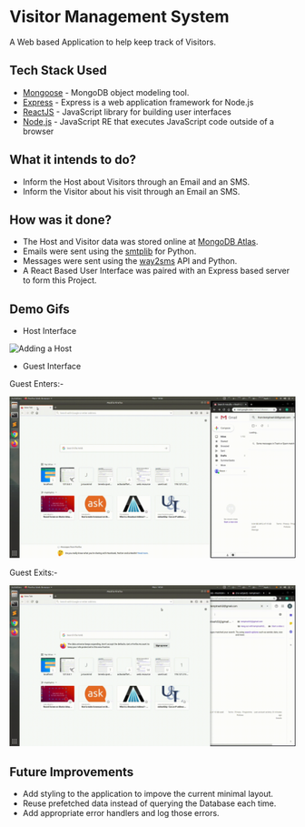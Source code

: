 # Visitor Management System

A Web based Application to help keep track of Visitors.
 
## Tech Stack Used

* [Mongoose](https://mongoosejs.com/) - MongoDB object modeling tool.
* [Express](https://expressjs.com/) - Express is a web application framework for Node.js
* [ReactJS](https://reactjs.org/) - JavaScript library for building user interfaces
* [Node,js](https://nodejs.org/en/about/) - JavaScript RE that executes JavaScript code outside of a browser

## What it intends to do?

* Inform the Host about Visitors through an Email and an SMS.
* Inform the Visitor about his visit through an Email an SMS.

## How was it done?

* The Host and Visitor data was stored online at [MongoDB Atlas](https://www.mongodb.com/cloud/atlas).
* Emails were sent using the [smtplib](https://docs.python.org/3/library/smtplib.html) for Python.
* Messages were sent using the [way2sms](https://www.way2sms.com/) API and Python.
* A React Based User Interface was paired with an Express based server to form this Project.


## Demo Gifs

* Host Interface

![Adding a Host](demo_gifs/hostdemo.gif)

* Guest Interface

Guest Enters:-

![Guest Enters](demo_gifs/guestenter.gif)

Guest Exits:-

![Guest Exits](demo_gifs/guestexit.gif)

## Future Improvements

* Add styling to the application to impove the current minimal layout.
* Reuse prefetched data instead of querying the Database each time.
* Add appropriate error handlers and log those errors.

